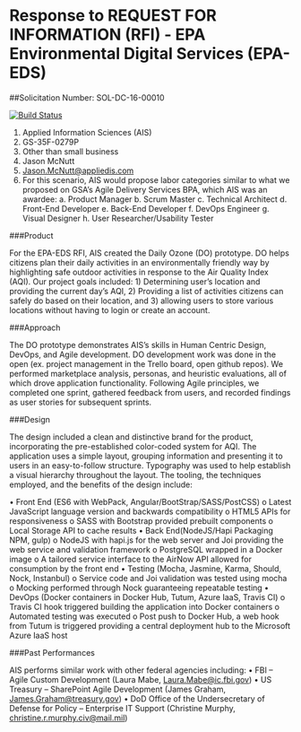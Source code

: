 # Response to REQUEST FOR INFORMATION (RFI) - EPA Environmental Digital Services (EPA-EDS)
##Solicitation Number: SOL-DC-16-00010

[![Build Status](https://travis-ci.org/AppliedIS/EPA-RFI.svg)](https://travis-ci.org/AppliedIS/EPA-RFI)


1.	Applied Information Sciences (AIS)
2.	GS-35F-0279P
3.	Other than small business    
4.	Jason McNutt
5.	Jason.McNutt@appliedis.com
6.	For this scenario, AIS would propose labor categories similar to what we proposed on GSA’s Agile Delivery Services BPA, which AIS was an awardee:
a.	Product Manager
b.	Scrum Master
c.	Technical Architect
d.	Front-End Developer
e.	Back-End Developer
f.	DevOps Engineer
g.	Visual Designer
h.	User Researcher/Usability Tester

###Product

For the EPA-EDS RFI, AIS created the Daily Ozone (DO) prototype.  DO helps citizens plan their daily activities in an environmentally friendly way by highlighting safe outdoor activities in response to the Air Quality Index (AQI). Our project goals included: 1) Determining user’s location and providing the current day’s AQI, 2) Providing a list of activities citizens can safely do based on their location, and 3) allowing users to store various locations without having to login or create an account.

###Approach

The DO prototype demonstrates AIS’s skills in Human Centric Design, DevOps, and Agile development. DO development work was done in the open (ex. project management in the Trello board, open github repos).  We performed marketplace analysis, personas, and heuristic evaluations, all of which drove application functionality. Following Agile principles, we completed one sprint, gathered feedback from users, and recorded findings as user stories for subsequent sprints.

###Design

The design included a clean and distinctive brand for the product, incorporating the pre-established color-coded system for AQI.  The application uses a simple layout, grouping information and presenting it to users in an easy-to-follow structure.  Typography was used to help establish a visual hierarchy throughout the layout.  The tooling, the techniques employed, and the benefits of the design include:

•	Front End (ES6 with WebPack, Angular/BootStrap/SASS/PostCSS)
o	Latest JavaScript language version and backwards compatibility
o	HTML5 APIs for responsiveness
o	SASS with Bootstrap provided prebuilt components
o	Local Storage API to cache results
•	Back End(NodeJS/Hapi Packaging NPM, gulp)
o	NodeJS with hapi.js for the web server and Joi providing the web service and validation framework
o	PostgreSQL wrapped in a Docker image 
o	A tailored service interface to the AirNow API allowed for consumption by the front end
•	Testing (Mocha, Jasmine, Karma, Should, Nock, Instanbul)
o	Service code and Joi validation was tested using mocha
o	Mocking performed through Nock guaranteeing repeatable testing
•	DevOps (Docker containers in Docker Hub, Tutum, Azure IaaS, Travis CI)
o	Travis CI hook triggered building the application into Docker containers
o	Automated testing was executed
o	Post push to Docker Hub, a web hook from Tutum is triggered providing a central deployment hub to the Microsoft Azure IaaS host

###Past Performances

AIS performs similar work with other federal agencies including:
•	FBI – Agile Custom Development (Laura Mabe, Laura.Mabe@ic.fbi.gov)
•	US Treasury – SharePoint Agile Development (James Graham, James.Graham@treasury.gov)
•	DoD Office of the Undersecretary of Defense for Policy – Enterprise IT Support (Christine Murphy, christine.r.murphy.civ@mail.mil)




